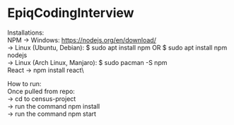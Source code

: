 # EpiqCodingInterview
Installations:\
  NPM ->
    Windows:
      https://nodejs.org/en/download/ \
     -> Linux (Ubuntu, Debian):
      $ sudo apt install npm
      OR
      $ sudo apt install npm nodejs\
    -> Linux (Arch Linux, Manjaro): 
      $ sudo pacman -S npm\
 React ->
    npm install react\
 
 How to run:\
    Once pulled from repo:\
          -> cd to census-project\
          -> run the command npm install\
          -> run the command npm start
    
